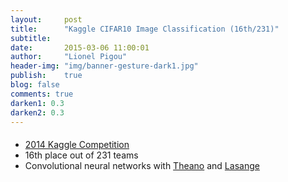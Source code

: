 ```yaml
---
layout:     post
title:      "Kaggle CIFAR10 Image Classification (16th/231)"
subtitle:   
date:       2015-03-06 11:00:01
author:     "Lionel Pigou"
header-img: "img/banner-gesture-dark1.jpg"
publish:    true
blog: false
comments: true
darken1: 0.3
darken2: 0.3
---
```


<div class="sliderimg" style="
    background-image:url('{{ site.baseurl }}/img/pixels_embed_cifar10.jpg');
    background-size: cover; 
    margin-bottom:20px;
"> </div>


* [2014 Kaggle Competition](http://www.kaggle.com/c/cifar-10)
* 16th place out of 231 teams
* Convolutional neural networks with [Theano](http://deeplearning.net/software/theano/) and [Lasange](https://github.com/benanne/Lasagne)